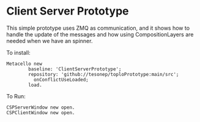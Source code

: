 # Client Server Prototype

This simple prototype uses ZMQ as communication, and it shows how to handle the update of the messages and how using CompositionLayers are needed when we have an spinner.

To install:

```smalltalk
Metacello new
        baseline: 'ClientServerPrototype';
        repository: 'github://tesonep/toploPrototype:main/src';
		  onConflictUseLoaded;
        load.
```

To Run:

```smalltalk
CSPServerWindow new open.
CSPClientWindow new open.
```

